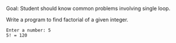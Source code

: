 Goal: Student should know common problems involving single loop.

Write a program to find factorial of a given integer.

```
Enter a number: 5
5! = 120
```
